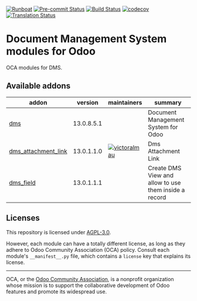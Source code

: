 
[![Runboat](https://img.shields.io/badge/runboat-Try%20me-875A7B.png)](https://runboat.odoo-community.org/builds?repo=OCA/dms&target_branch=13.0)
[![Pre-commit Status](https://github.com/OCA/dms/actions/workflows/pre-commit.yml/badge.svg?branch=13.0)](https://github.com/OCA/dms/actions/workflows/pre-commit.yml?query=branch%3A13.0)
[![Build Status](https://github.com/OCA/dms/actions/workflows/test.yml/badge.svg?branch=13.0)](https://github.com/OCA/dms/actions/workflows/test.yml?query=branch%3A13.0)
[![codecov](https://codecov.io/gh/OCA/dms/branch/13.0/graph/badge.svg)](https://codecov.io/gh/OCA/dms)
[![Translation Status](https://translation.odoo-community.org/widgets/dms-13-0/-/svg-badge.svg)](https://translation.odoo-community.org/engage/dms-13-0/?utm_source=widget)

<!-- /!\ do not modify above this line -->

# Document Management System modules for Odoo

OCA modules for DMS.

<!-- /!\ do not modify below this line -->

<!-- prettier-ignore-start -->

[//]: # (addons)

Available addons
----------------
addon | version | maintainers | summary
--- | --- | --- | ---
[dms](dms/) | 13.0.8.5.1 |  | Document Management System for Odoo
[dms_attachment_link](dms_attachment_link/) | 13.0.1.1.0 | [![victoralmau](https://github.com/victoralmau.png?size=30px)](https://github.com/victoralmau) | Dms Attachment Link
[dms_field](dms_field/) | 13.0.1.1.1 |  | Create DMS View and allow to use them inside a record

[//]: # (end addons)

<!-- prettier-ignore-end -->

## Licenses

This repository is licensed under [AGPL-3.0](LICENSE).

However, each module can have a totally different license, as long as they adhere to Odoo Community Association (OCA)
policy. Consult each module's `__manifest__.py` file, which contains a `license` key
that explains its license.

----
OCA, or the [Odoo Community Association](http://odoo-community.org/), is a nonprofit
organization whose mission is to support the collaborative development of Odoo features
and promote its widespread use.
